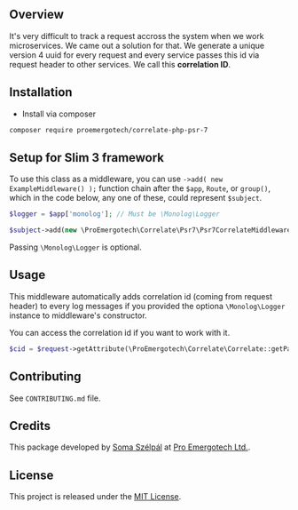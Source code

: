 
## Overview

It's very difficult to track a request accross the system when we work microservices. We came out a solution for that. We generate a unique version 4 uuid for every request and every service passes this id via request header to other services. We call this **correlation ID**.

## Installation

- Install via composer

```sh
composer require proemergotech/correlate-php-psr-7
```

## Setup for Slim 3 framework

To use this class as a middleware, you can use ```->add( new ExampleMiddleware() );``` function chain after the ```$app```, ```Route```, or ```group()```, which in the code below, any one of these, could represent ```$subject```.

```php
$logger = $app['monolog']; // Must be \Monolog\Logger

$subject->add(new \ProEmergotech\Correlate\Psr7\Psr7CorrelateMiddleware($logger));
```

Passing ```\Monolog\Logger``` is optional.

## Usage

This middleware automatically adds correlation id (coming from request header) to every log messages if you provided the optiona ```\Monolog\Logger``` instance to middleware's constructor.

You can access the correlation id if you want to work with it.

```php
$cid = $request->getAttribute(\ProEmergotech\Correlate\Correlate::getParamName());
```

## Contributing

See `CONTRIBUTING.md` file.

## Credits

This package developed by [Soma Szélpál](https://github.com/shakahl/) at [Pro Emergotech Ltd.](https://github.com/proemergotech/).

## License

This project is released under the [MIT License](http://www.opensource.org/licenses/MIT).
